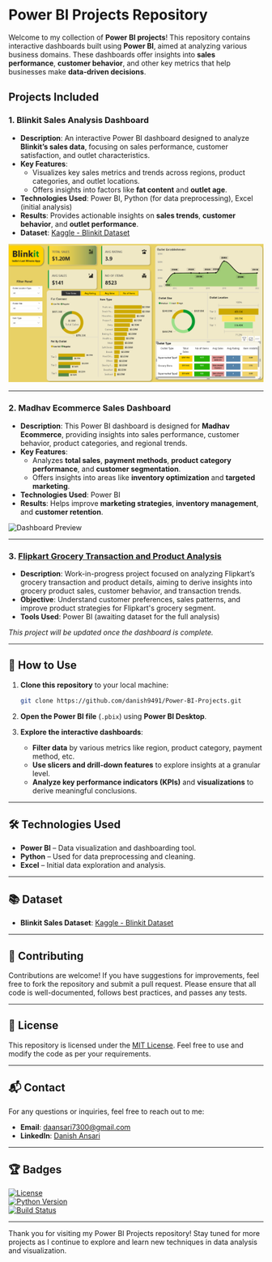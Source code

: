 # Power BI Projects Repository

Welcome to my collection of **Power BI projects**! This repository contains interactive dashboards built using **Power BI**, aimed at analyzing various business domains. These dashboards offer insights into **sales performance**, **customer behavior**, and other key metrics that help businesses make **data-driven decisions**.

## Projects Included

### 1. **Blinkit Sales Analysis Dashboard**
   - **Description**: An interactive Power BI dashboard designed to analyze **Blinkit’s sales data**, focusing on sales performance, customer satisfaction, and outlet characteristics.
   - **Key Features**: 
     - Visualizes key sales metrics and trends across regions, product categories, and outlet locations.
     - Offers insights into factors like **fat content** and **outlet age**.
   - **Technologies Used**: Power BI, Python (for data preprocessing), Excel (initial analysis)
   - **Results**: Provides actionable insights on **sales trends**, **customer behavior**, and **outlet performance**.
   - **Dataset**: [Kaggle - Blinkit Dataset](https://www.kaggle.com/datasets/mukeshgadri/blinkit-dataset)
   
   ![Dashboard Preview](https://github.com/danish9491/Power-BI-Projects/blob/main/Blinkit%20Sales%20Analysis/Preview%20Dashboard.png.png?raw=true)

---

### 2. **Madhav Ecommerce Sales Dashboard**
   - **Description**: This Power BI dashboard is designed for **Madhav Ecommerce**, providing insights into sales performance, customer behavior, product categories, and regional trends.
   - **Key Features**: 
     - Analyzes **total sales**, **payment methods**, **product category performance**, and **customer segmentation**.
     - Offers insights into areas like **inventory optimization** and **targeted marketing**.
   - **Technologies Used**: Power BI
   - **Results**: Helps improve **marketing strategies**, **inventory management**, and **customer retention**.
   
   ![Dashboard Preview](https://raw.githubusercontent.com/danish9491/Power-BI-Projects/refs/heads/main/Ecommerce-Sales-Data-Analysis--Power-BI-Dashboard/Preview%20Dashboard.png)

---

### 3. **[Flipkart Grocery Transaction and Product Analysis](https://github.com/danish9491/Power-BI-Projects/tree/main/Flipkart-Grocery-Analysis)**
   - **Description**: Work-in-progress project focused on analyzing Flipkart’s grocery transaction and product details, aiming to derive insights into grocery product sales, customer behavior, and transaction trends.
   - **Objective**: Understand customer preferences, sales patterns, and improve product strategies for Flipkart's grocery segment.
   - **Tools Used**: Power BI (awaiting dataset for the full analysis)
   
   _This project will be updated once the dashboard is complete._

---

## 🚀 How to Use

1. **Clone this repository** to your local machine:
    ```bash
    git clone https://github.com/danish9491/Power-BI-Projects.git
    ```

2. **Open the Power BI file** (`.pbix`) using **Power BI Desktop**.

3. **Explore the interactive dashboards**:
   - **Filter data** by various metrics like region, product category, payment method, etc.
   - **Use slicers and drill-down features** to explore insights at a granular level.
   - **Analyze key performance indicators (KPIs)** and **visualizations** to derive meaningful conclusions.

---

## 🛠 Technologies Used

- **Power BI** – Data visualization and dashboarding tool.
- **Python** – Used for data preprocessing and cleaning.
- **Excel** – Initial data exploration and analysis.
  
---

## 📚 Dataset

- **Blinkit Sales Dataset**: [Kaggle - Blinkit Dataset](https://www.kaggle.com/datasets/mukeshgadri/blinkit-dataset)
  
---

## 🤝 Contributing

Contributions are welcome! If you have suggestions for improvements, feel free to fork the repository and submit a pull request. Please ensure that all code is well-documented, follows best practices, and passes any tests.

---

## 📜 License

This repository is licensed under the [MIT License](LICENSE). Feel free to use and modify the code as per your requirements.

---

## 📬 Contact

For any questions or inquiries, feel free to reach out to me:

- **Email**: [daansari7300@gmail.com](mailto:daansari7300@gmail.com)
- **LinkedIn**: [Danish Ansari](https://www.linkedin.com/in/danish9491/)

---

## 🏆 Badges

[![License](https://img.shields.io/badge/license-MIT-blue.svg)](LICENSE)  
[![Python Version](https://img.shields.io/badge/python-3.8%2B-blue.svg)](https://www.python.org/)  
[![Build Status](https://img.shields.io/travis/your-username/Power-BI-Projects.svg?style=flat)](https://travis-ci.org/your-username/Power-BI-Projects)

---

Thank you for visiting my Power BI Projects repository! Stay tuned for more projects as I continue to explore and learn new techniques in data analysis and visualization.
